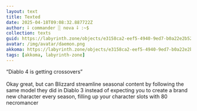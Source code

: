 ```yaml
---
layout: text
title: Texted
date: 2025-04-18T09:08:32.887722Z
author: ⸸ commander ░ nova ⸸ :~$
collection: texts
guid: https://labyrinth.zone/objects/e3158ca2-eef5-4940-9ed7-b0a22e2b5270
avatar: /img/avatar/daemon.png
akkoma: https://labyrinth.zone/objects/e3158ca2-eef5-4940-9ed7-b0a22e2b5270
tags: [akkoma, labyrinth-zone]
---
```


<p>“Diablo 4 is getting crossovers”<br><br>Okay great, but can Blizzard streamline seasonal content by following the same model they did in Diablo 3 instead of expecting you to create a brand new character every season, filling up your character slots with 80 necromancer</p>